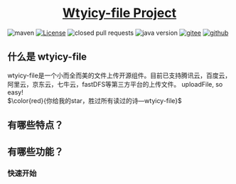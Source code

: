 <h1 align="center"><a href="https://github.com/wtyicy/wtyicy-file" target="_blank">Wtyicy-file Project</a></h1>

![maven](https://img.shields.io/maven-central/v/com.github.wtyicy/wtyicy-file)
[![License](https://img.shields.io/badge/license-Apache%202-green.svg)](https://www.apache.org/licenses/LICENSE-2.0)
![closed pull requests](https://img.shields.io/github/issues-pr-closed/wtyicy/wtyicy-file)
![java version](https://img.shields.io/badge/JAVA-1.8+-green.svg)
[![gitee ](https://gitee.com/cyiwty/wtyicy-file/badge/star.svg?theme=white)](https://gitee.com/cyiwty/wtyicy-file/stargazers)
[![github ](https://img.shields.io/github/stars/wtyicy/wtyicy-file.svg?style=social)](https://github.com/wtyicy/wtyicy-file)


## 什么是 wtyicy-file
   wtyicy-file是一个小而全而美的文件上传开源组件。目前已支持腾讯云，百度云，阿里云，京东云，七牛云，fastDFS等第三方平台的上传文件。 uploadFile, so easy!  
   $\color{red}{你给我的star，胜过所有读过的诗—wtyicy-file}$
## 有哪些特点？

## 有哪些功能？

### 快速开始

